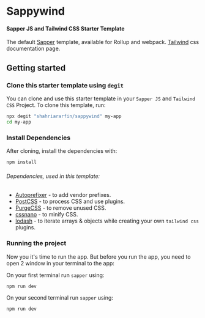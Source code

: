 # Sappywind


#### Sapper JS and Tailwind CSS Starter Template


The default [Sapper](https://github.com/sveltejs/sapper) template, available for Rollup and webpack.
[Tailwind](https://tailwindcss.com/) css documentation page.



## Getting started


### Clone this starter template using `degit`

You can clone and use this starter template in your `Sapper JS` and `Tailwind CSS` Project. To clone this template, run:

```bash
npx degit "shahriararfin/sappywind" my-app
cd my-app
```


### Install Dependencies

After cloning, install the dependencies with:

```bash
npm install
```

###### Dependencies, used in this template:

- [Autoprefixer](https://github.com/postcss/autoprefixer) - to add vendor prefixes.
- [PostCSS](https://github.com/postcss/postcss) - to process CSS and use plugins.
- [PurgeCSS](https://github.com/FullHuman/purgecss) - to remove unused CSS.
- [cssnano](https://github.com/cssnano/cssnano) - to minify CSS.
- [lodash](https://github.com/lodash/lodash) - to iterate arrays & objects while creating your own `tailwind css` plugins.



### Running the project

Now you it's time to run the app. But before you run the app, you need to open 2 window in your terminal to the app:

On your first terminal run `sapper` using:
```bash
npm run dev
```

On your second terminal run `sapper` using:
```bash
npm run dev
```
